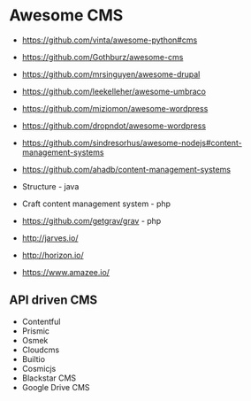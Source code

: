 # Awesome CMS

- https://github.com/vinta/awesome-python#cms
- https://github.com/Gothburz/awesome-cms
- https://github.com/mrsinguyen/awesome-drupal
- https://github.com/leekelleher/awesome-umbraco
- https://github.com/miziomon/awesome-wordpress
- https://github.com/dropndot/awesome-wordpress
- https://github.com/sindresorhus/awesome-nodejs#content-management-systems
- https://github.com/ahadb/content-management-systems


- Structure - java
- Craft content management system - php
- https://github.com/getgrav/grav - php
- http://jarves.io/
- http://horizon.io/
- https://www.amazee.io/

## API driven CMS
- Contentful
- Prismic
- Osmek
- Cloudcms
- Builtio
- Cosmicjs
- Blackstar CMS
- Google Drive CMS

